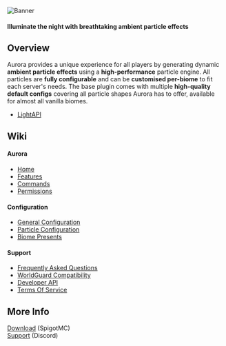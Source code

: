 ![Banner](https://imgur.com/yqujPbM.png)
#### Illuminate the night with breathtaking ambient particle effects

## Overview
Aurora provides a unique experience for all players by generating dynamic **ambient particle effects** using a **high-performance** particle engine. All particles are **fully configurable** and can be **customised per-biome** to fit each server's needs. The base plugin comes with multiple **high-quality default configs** covering all particle shapes Aurora has to offer, available for almost all vanilla biomes.

- [LightAPI](https://www.spigotmc.org/resources/lightapi.4510/)

## Wiki
#### Aurora
- [Home](https://github.com/OpticFusion1/Aurora/wiki)
- [Features](https://github.com/OpticFusion1/Aurora/wiki/Features)
- [Commands](https://github.com/OpticFusion1/Aurora/wiki/Commands)
- [Permissions](https://github.com/OpticFusion1/Aurora/wiki/Permissions)

#### Configuration
- [General Configuration](https://github.com/OpticFusion1/Aurora/wiki/General-Configuration)
- [Particle Configuration](https://github.com/OpticFusion1/Aurora/wiki/Particle-Configuration)
- [Biome Presents](https://github.com/OpticFusion1/Aurora/wiki/Biome-Presents)

#### Support
- [Frequently Asked Questions](https://github.com/OpticFusion1/Aurora/wiki/Frequently-Asked-Questions)
- [WorldGuard Compatibility](https://github.com/OpticFusion1/Aurora/wiki/WorldGuard-Compatibility)
- [Developer API](https://github.com/OpticFusion1/Aurora/wiki/Developer-API)
- [Terms Of Service](https://github.com/OpticFusion1/Aurora/wiki/Terms-Of-Service)

## More Info
[Download](https://www.spigotmc.org/resources/%E2%98%84%EF%B8%8Faurora%E2%98%84%EF%B8%8F-ambient-particle-display-customisable-per-biome.89399/) (SpigotMC)<br>
[Support](https://discord.gg/jMEsq4zHVA) (Discord)
